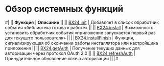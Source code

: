 # Обзор системных функций

#|
|| **Функция** | **Описание** ||
|| [BX24.init](./bx24-init.md) | Добавляет в список обработчик события «библиотека готова к работе» ||
|| [BX24.install](./bx24-install.md) | Возможность установить обработчик события «приложение запускается первый раз для текущего пользователя» ||
|| [BX24.installFinish](./bx24-install-finish.md) | Функция, сигнализирующая об окончании работы инсталлятора или настройщика приложения ||
|| [BX24.getAuth](./bx24-get-auth.md) | Получение текущих данных для авторизации через протокол OAuth 2.0 ||
|| [BX24.refreshAuth](./bx24-refresh-auth.md) | Принудительное обновление ключа авторизации ||
|#